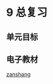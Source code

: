 # 9 总复习

## 单元目标


## 电子教材

<Ebook grade="xxsx5b" :pages="115" :paged="121" ></Ebook>

[zanshang](../res/zanshang.md ':include')